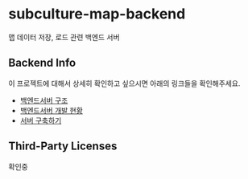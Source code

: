 # subculture-map-backend
맵 데이터 저장, 로드 관련 백엔드 서버

## Backend Info
이 프로젝트에 대해서 상세히 확인하고 싶으시면 아래의 링크들을 확인해주세요.  
* [백엔드서버 구조](https://github.com/studio-yakiguri/subculture-map-backend/wiki/구조)  
* [백엔드서버 개발 현황](https://github.com/orgs/studio-yakiguri/projects/2/views/1) 
* [서버 구축하기](https://github.com/dlehdgud2380/studio-yakiguri/wiki/%EC%84%9C%EB%B2%84-%EC%8B%A4%ED%96%89-%ED%95%98%EA%B8%B0)

## Third-Party Licenses
확인중
